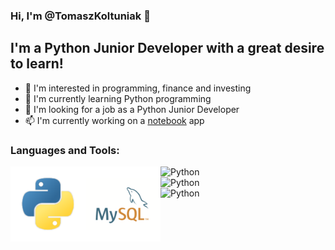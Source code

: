 ### Hi, I'm @TomaszKoltuniak 👋

## I'm a Python Junior Developer with a great desire to learn!
- 👀 I'm interested in programming, finance and investing
- 🌱 I'm currently learning Python programming
- 💞️ I'm looking for a job as a Python Junior Developer
- 📫 I'm currently working on a [notebook] app

### Languages and Tools:
<img align="left" alt="Python" width="120px" src="https://raw.githubusercontent.com/github/explore/80688e429a7d4ef2fca1e82350fe8e3517d3494d/topics/python/python.png" />
<img align="left" alt="Python" width="120px" src="https://raw.githubusercontent.com/github/explore/80688e429a7d4ef2fca1e82350fe8e3517d3494d/topics/mysql/mysql.png" />
<img align="left" alt="Python" width="262px" src="https://sqlite.org/images/sqlite370_banner.gif" />
<img align="left" alt="Python" width="213px" src="https://i.ytimg.com/vi/zYKc5lm9E3E/maxresdefault.jpg" />
<img align="left" alt="Python" width="213px" src="https://miro.medium.com/max/438/1*0G5zu7CnXdMT9pGbYUTQLQ.png" />

[notebook]: https://github.com/TomaszKoltuniak/notebook
